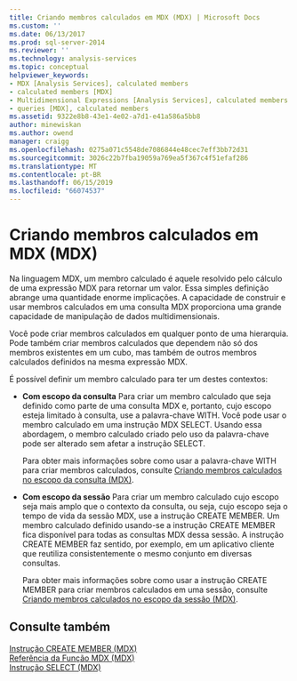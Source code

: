 ```yaml
---
title: Criando membros calculados em MDX (MDX) | Microsoft Docs
ms.custom: ''
ms.date: 06/13/2017
ms.prod: sql-server-2014
ms.reviewer: ''
ms.technology: analysis-services
ms.topic: conceptual
helpviewer_keywords:
- MDX [Analysis Services], calculated members
- calculated members [MDX]
- Multidimensional Expressions [Analysis Services], calculated members
- queries [MDX], calculated members
ms.assetid: 9322e8b8-43e1-4e02-a7d1-e41a586a5bb8
author: minewiskan
ms.author: owend
manager: craigg
ms.openlocfilehash: 0275a071c5548de7086844e48cec7eff3bb72d31
ms.sourcegitcommit: 3026c22b7fba19059a769ea5f367c4f51efaf286
ms.translationtype: MT
ms.contentlocale: pt-BR
ms.lasthandoff: 06/15/2019
ms.locfileid: "66074537"
---
```

# <a name="building-calculated-members-in-mdx-mdx"></a>Criando membros calculados em MDX (MDX)
  Na linguagem MDX, um membro calculado é aquele resolvido pelo cálculo de uma expressão MDX para retornar um valor. Essa simples definição abrange uma quantidade enorme implicações. A capacidade de construir e usar membros calculados em uma consulta MDX proporciona uma grande capacidade de manipulação de dados multidimensionais.  
  
 Você pode criar membros calculados em qualquer ponto de uma hierarquia. Pode também criar membros calculados que dependem não só dos membros existentes em um cubo, mas também de outros membros calculados definidos na mesma expressão MDX.  
  
 É possível definir um membro calculado para ter um destes contextos:  
  
-   **Com escopo da consulta** Para criar um membro calculado que seja definido como parte de uma consulta MDX e, portanto, cujo escopo esteja limitado à consulta, use a palavra-chave WITH. Você pode usar o membro calculado em uma instrução MDX SELECT. Usando essa abordagem, o membro calculado criado pelo uso da palavra-chave pode ser alterado sem afetar a instrução SELECT.  
  
     Para obter mais informações sobre como usar a palavra-chave WITH para criar membros calculados, consulte [Criando membros calculados no escopo da consulta &#40;MDX&#41;](mdx-calculated-members-query-scoped-calculated-members.md).  
  
-   **Com escopo da sessão** Para criar um membro calculado cujo escopo seja mais amplo que o contexto da consulta, ou seja, cujo escopo seja o tempo de vida da sessão MDX, use a instrução CREATE MEMBER. Um membro calculado definido usando-se a instrução CREATE MEMBER fica disponível para todas as consultas MDX dessa sessão. A instrução CREATE MEMBER faz sentido, por exemplo, em um aplicativo cliente que reutiliza consistentemente o mesmo conjunto em diversas consultas.  
  
     Para obter mais informações sobre como usar a instrução CREATE MEMBER para criar membros calculados em uma sessão, consulte [Criando membros calculados no escopo da sessão &#40;MDX&#41;](mdx-calculated-members-session-scoped-calculated-members.md).  
  
## <a name="see-also"></a>Consulte também  
 [Instrução CREATE MEMBER &#40;MDX&#41;](/sql/mdx/mdx-data-definition-create-member)   
 [Referência da Função MDX &#40;MDX&#41;](/sql/mdx/mdx-function-reference-mdx)   
 [Instrução SELECT &#40;MDX&#41;](/sql/mdx/mdx-data-manipulation-select)  
  
  
